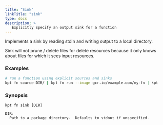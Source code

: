 ```yaml
---
title: "Sink"
linkTitle: "sink"
type: docs
description: >
   Explicitly specify an output sink for a function
---
```

<!--mdtogo:Short
    Explicitly specify an output sink for a function
-->

Implements a sink by reading stdin and writing output to a local directory.

Sink will not prune / delete files for delete resources because it only knows
about files for which it sees input resources.

### Examples
<!--mdtogo:Examples-->
```sh
# run a function using explicit sources and sinks
kpt fn source DIR/ | kpt fn run --image gcr.io/example.com/my-fn | kpt fn sink DIR/
```
<!--mdtogo-->

### Synopsis
<!--mdtogo:Long-->
```
kpt fn sink [DIR]

DIR:
  Path to a package directory.  Defaults to stdout if unspecified.
```
<!--mdtogo-->
